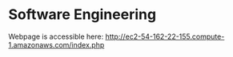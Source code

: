 Software Engineering
====================

Webpage is accessible here: http://ec2-54-162-22-155.compute-1.amazonaws.com/index.php

